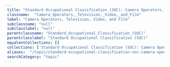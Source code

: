 ```yaml
--- 
 title: "Standard Occupational Classification (SOC): Camera Operators, Television, Video, and Film" 
 classname:  "Camera_Operators,_Television,_Video,_and_Film" 
 label: "Camera Operators, Television, Video, and Film" 
 subclassname: "null" 
 subclasslabel: "null" 
 parentclassname: "Standard_Occupational_Classification_(SOC)" 
 parentclasslabel: "Standard Occupational Classification (SOC)" 
 equalentCollections: [] 
 collections: ['Standard Occupational Classification (SOC): Camera Operators, Television, Video, and Film']
 aliases:  "/topic/standard-occupational-classification-soc-camera-operators-television-video-and-film"  
 searchCategory: "topic" 
---
```

